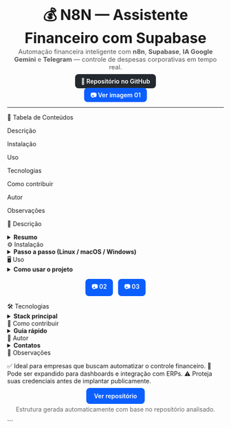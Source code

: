<center> <h1 style="font-size:2.4em; margin-bottom:0.1em;">💰 N8N — Assistente Financeiro com Supabase</h1> <p style="margin-top:0.2em; font-size:1.05em; color:#555;"> Automação financeira inteligente com <b>n8n</b>, <b>Supabase</b>, <b>IA Google Gemini</b> e <b>Telegram</b> — controle de despesas corporativas em tempo real. </p> <p> <a href="{REPO_URL}" style="background:#24292F;color:#fff;padding:8px 14px; border-radius:8px;text-decoration:none;font-weight:600;"> 🔗 Repositório no GitHub </a> </p> </center> <p align="center" style="margin-top:8px;"> <a href="{REPO_URL}/blob/main/01.PNG" target="_blank" style="background:#0b5fff;color:#fff;padding:8px 14px;border-radius:8px; text-decoration:none;font-weight:600;"> 📷 Ver imagem 01 </a> </p> <hr>
🧭 Tabela de Conteúdos

Descrição

Instalação

Uso

Tecnologias

Como contribuir

Autor

Observações

📘 Descrição
<details> <summary><b>Resumo</b></summary> O **Assistente Financeiro com Supabase** é um projeto desenvolvido em **n8n** que integra **IA Google Gemini**, **Supabase** e **Telegram** para automatizar o controle financeiro empresarial. Ele elimina o uso de planilhas manuais e oferece interação via chat, permitindo: - Adicionar, editar e remover despesas pelo Telegram; - Classificação automática de categorias via IA; - Relatórios de gastos em tempo real; - Integração direta com banco de dados Supabase. </details>
⚙️ Instalação
<details> <summary><b>Passo a passo (Linux / macOS / Windows)</b></summary>

Clone o repositório:

git clone {REPO_URL}.git
cd N8N_Criando_um_assistente_financeiro_com_o_Supabase


Instale o n8n globalmente:

npm install n8n -g


Inicie o n8n:

n8n start


Importe o fluxo:

Arquivo: Assistente_Financeiro.json

Local: Interface do n8n (via Import Workflow)

Configure as credenciais:

Telegram Bot Token

Supabase URL e API Key

Google Gemini API Key

</details>
🖥️ Uso
<details> <summary><b>Como usar o projeto</b></summary>

Execute o n8n e ative o fluxo do Assistente Financeiro.

Interaja com o bot no Telegram:

/adicionar 100 almoço equipe

/listar

/total mês

As mensagens são processadas pela IA (Gemini), classificadas e gravadas no Supabase.

O sistema responde em tempo real com feedback e relatórios automáticos.

</details> <div align="center" style="overflow-x:auto; white-space:nowrap; padding:10px;"> <a href="{REPO_URL}/blob/main/imagem/02.png" target="_blank" style="background:#0b5fff;color:#fff;padding:8px 14px;border-radius:8px; text-decoration:none;font-weight:600;display:inline-block;margin:4px;">📷 02</a> <a href="{REPO_URL}/blob/main/imagem/03.png" target="_blank" style="background:#0b5fff;color:#fff;padding:8px 14px;border-radius:8px; text-decoration:none;font-weight:600;display:inline-block;margin:4px;">📷 03</a> </div>
🛠️ Tecnologias
<details> <summary><b>Stack principal</b></summary>

n8n — Plataforma de automação

Google Gemini — IA de interpretação e categorização

Supabase — Banco de dados e autenticação

Telegram Bot API — Comunicação com o usuário

CSV / Excel — Base auxiliar de despesas

</details>
🤝 Como contribuir
<details> <summary><b>Guia rápido</b></summary>

Faça um fork do repositório e crie uma nova branch:

git checkout -b feature/nova-feature


Realize suas alterações:

git commit -m "feat: adiciona nova automação financeira"
git push origin feature/nova-feature


Abra um Pull Request explicando sua contribuição.

</details>
👤 Autor
<details> <summary><b>Contatos</b></summary> <p> <b>Rafael Bittencourt de Araújo</b> — desenvolvedor do projeto.<br> GitHub: <a href="https://github.com/Rafael072187" target="_blank">github.com/Rafael072187</a> </p> </details>
📝 Observações

✅ Ideal para empresas que buscam automatizar o controle financeiro.
🔧 Pode ser expandido para dashboards e integração com ERPs.
⚠️ Proteja suas credenciais antes de implantar publicamente.

<p align="center" style="margin-top:18px;"> <a href="{REPO_URL}" style="background:#0b5fff;color:#fff;padding:10px 18px; border-radius:8px;text-decoration:none;font-weight:600;"> Ver repositório </a> </p> <p align="center" style="margin-top:14px;color:#666;"> Estrutura gerada automaticamente com base no repositório analisado. </p> ```
